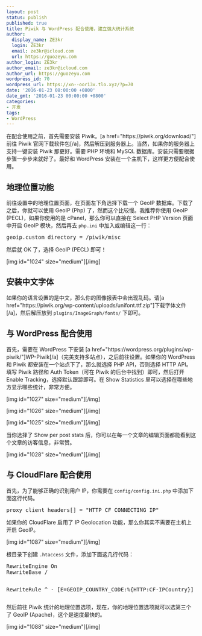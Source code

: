 ```yaml
---
layout: post
status: publish
published: true
title: Piwik 与 WordPress 配合使用，建立强大统计系统
author:
  display_name: ZE3kr
  login: ZE3kr
  email: ze3kr@icloud.com
  url: https://guozeyu.com
author_login: ZE3kr
author_email: ze3kr@icloud.com
author_url: https://guozeyu.com
wordpress_id: 70
wordpress_url: https://xn--oor13x.tlo.xyz/?p=70
date: '2016-01-23 08:00:00 +0800'
date_gmt: '2016-01-23 00:00:00 +0800'
categories:
- 开发
tags:
- WordPress
---
```

<p>在配合使用之前，首先需要安装 Piwik。[a href="https://piwik.org/download/"]前往 Piwik 官网下载软件包[/a]，然后解压到服务器上。当然，如果你的服务器上支持一键安装 Piwik 那更好。需要 PHP 环境和 MySQL 数据库。安装只需要根据步骤一步步来就好了。最好和 WordPress 安装在一个主机下，这样更方便配合使用。</p>
<h2>地理位置功能</h2>
<p>前往设置中的地理位置页面，在页面左下角选择下载一个 GeoIP 数据库。下载了之后，你就可以使用 GeoIP (Php) 了，然而这个比较慢。我推荐你使用 GeoIP (PECL)，如果你使用的是 cPanel，那么你可以直接在 Select PHP Version 页面中开启 GeoIP 模<!--more-->块，然后再去 <code>php.ini</code> 中加入或编辑这一行：</p>
<pre class="lang:ini decode:true">geoip.custom_directory = /piwik/misc</pre>
<p>然后就 OK 了，选择 GeoIP (PECL) 即可！</p>
<p>[img id="1024" size="medium"][/img]</p>
<h2>安装中文字体</h2>
<p>如果你的语言设置的是中文，那么你的图像报表中会出现乱码。请[a href="https://piwik.org/wp-content/uploads/unifont.ttf.zip"]下载字体文件[/a]，然后解压放到 <code>plugins/ImageGraph/fonts/</code> 下即可。</p>
<h2>与 WordPress 配合使用</h2>
<p>首先，需要在 WordPress 下安装 [a href="https://wordpress.org/plugins/wp-piwik/"]WP-Piwik[/a]（完美支持多站点），之后前往设置。如果你的 WordPress 和 Piwik 都安装在一个站点下了，那么就选择 PHP API，否则选择 HTTP API。填写 Piwik 路径和 Auth Token（可在 Piwik 的后台中找到）即可，然后打开 Enable Tracking，选择默认跟踪即可。在 Show Statistics 里可以选择在哪些地方显示哪些统计，非常方便。</p>
<p>[img id="1027" size="medium"][/img]</p>
<p>[img id="1026" size="medium"][/img]</p>
<p>[img id="1025" size="medium"][/img]</p>
<p>当你选择了 Show per post stats 后，你可以在每一个文章的编辑页面都能看到这个文章的访客信息，非常赞。</p>
<p>[img id="1028" size="medium"][/img]</p>
<h2>与 CloudFlare 配合使用</h2>
<p>首先，为了能够正确的识别用户 IP，你需要在 <code>config/config.ini.php</code> 中添加下面这行代码。</p>
<pre class="lang:ini decode:true ">proxy_client_headers[] = "HTTP_CF_CONNECTING_IP"</pre>
<p>如果你的 CloudFlare 启用了 IP Geolocation 功能，那么你其实不需要在主机上开启 GeoIP。</p>
<p>[img id="1087" size="medium"][/img]</p>
<p>根目录下创建 <code>.htaccess</code> 文件，添加下面这几行代码：</p>
<pre class="lang:apache decode:true">RewriteEngine On
RewriteBase /

RewriteRule ^ - [E=GEOIP_COUNTRY_CODE:%{HTTP:CF-IPCountry}]</pre>
<p>然后前往 Piwik 统计的地理位置选项，现在，你的地理位置选项就可以选第三个了 GeoIP (Apache)，这个是速度最快的。</p>
<p>[img id="1088" size="medium"][/img]</p>

